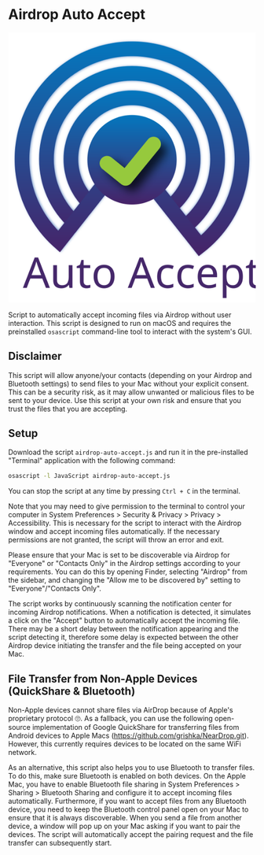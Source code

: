 # Airdrop Auto Accept
<p align="center">
  <img src="https://github.com/Vinpasso/Airdrop-Auto-Accept/blob/main/res/logo.svg?raw=true" alt="Airdrop Auto Accept Logo"/>
</p>

Script to automatically accept incoming files via Airdrop without user interaction.
This script is designed to run on macOS and requires the preinstalled `osascript` command-line tool to interact with the system's GUI.

## Disclaimer

This script will allow anyone/your contacts (depending on your Airdrop and Bluetooth settings) to send files to your Mac without your explicit consent. This can be a security risk, as it may allow unwanted  or malicious files to be sent to your device. Use this script at your own risk and ensure that you trust the files that you are accepting.

## Setup

Download the script `airdrop-auto-accept.js` and run it in the pre-installed "Terminal" application with the following command:

```bash
osascript -l JavaScript airdrop-auto-accept.js
```

You can stop the script at any time by pressing `Ctrl + C` in the terminal.

Note that you may need to give permission to the terminal to control your computer in System Preferences > Security & Privacy > Privacy > Accessibility. This is necessary for the script to interact with the Airdrop window and accept incoming files automatically. If the necessary permissions are not granted, the script will throw an error and exit.

Please ensure that your Mac is set to be discoverable via Airdrop for "Everyone" or "Contacts Only" in the Airdrop settings according to your requirements.
You can do this by opening Finder, selecting "Airdrop" from the sidebar, and changing the "Allow me to be discovered by" setting to "Everyone"/"Contacts Only".

The script works by continuously scanning the notification center for incoming Airdrop notifications. When a notification is detected, it simulates a click on the "Accept" button to automatically accept the incoming file. There may be a short delay between the notification appearing and the script detecting it, therefore some delay is expected between the other Airdrop device initiating the transfer and the file being accepted on your Mac.

## File Transfer from Non-Apple Devices (QuickShare & Bluetooth)

Non-Apple devices cannot share files via AirDrop because of Apple's proprietary protocol 🙄. As a fallback, you can use the following open-source implementation of Google QuickShare for transferring files from Android devices to Apple Macs (https://github.com/grishka/NearDrop.git). However, this currently requires devices to be located on the same WiFi network.

As an alternative, this script also helps you to use Bluetooth to transfer files. 
To do this, make sure Bluetooth is enabled on both devices. 
On the Apple Mac, you have to enable Bluetooth file sharing in System Preferences > Sharing > Bluetooth Sharing and configure it to accept incoming files automatically.
Furthermore, if you want to accept files from any Bluetooth device, you need to keep the Bluetooth control panel open on your Mac to ensure that it is always discoverable.
When you send a file from another device, a window will pop up on your Mac asking if you want to pair the devices.
The script will automatically accept the pairing request and the file transfer can subsequently start.
